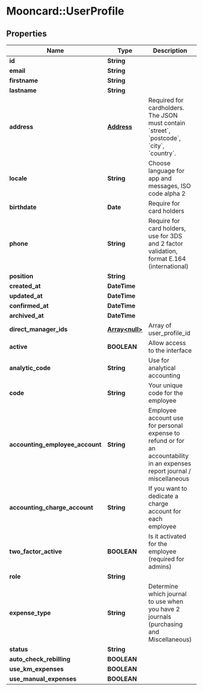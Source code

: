 # Mooncard::UserProfile

## Properties
Name | Type | Description | Notes
------------ | ------------- | ------------- | -------------
**id** | **String** |  | [optional] 
**email** | **String** |  | [optional] 
**firstname** | **String** |  | [optional] 
**lastname** | **String** |  | [optional] 
**address** | [**Address**](Address.md) | Required for cardholders. The JSON must contain &#x60;street&#x60;, &#x60;postcode&#x60;, &#x60;city&#x60;, &#x60;country&#x60;. | [optional] 
**locale** | **String** | Choose language for app and messages, ISO code alpha 2 | [optional] 
**birthdate** | **Date** | Require for card holders | [optional] 
**phone** | **String** | Require for card holders, use for 3DS and 2 factor validation, format E.164 (international) | [optional] 
**position** | **String** |  | [optional] 
**created_at** | **DateTime** |  | [optional] 
**updated_at** | **DateTime** |  | [optional] 
**confirmed_at** | **DateTime** |  | [optional] 
**archived_at** | **DateTime** |  | [optional] 
**direct_manager_ids** | [**Array&lt;null&gt;**](.md) | Array of user_profile_id | [optional] 
**active** | **BOOLEAN** | Allow access to the interface | [optional] 
**analytic_code** | **String** | Use for analytical accounting | [optional] 
**code** | **String** | Your unique code for the employee | [optional] 
**accounting_employee_account** | **String** | Employee account use for personal expense to refund or for an accountability in an expenses report journal / miscellaneous | [optional] 
**accounting_charge_account** | **String** | If you want to dedicate a charge account for each employee | [optional] 
**two_factor_active** | **BOOLEAN** | Is it activated for the employee (required for admins) | [optional] 
**role** | **String** |  | [optional] 
**expense_type** | **String** | Determine which journal to use when you have 2 journals (purchasing and Miscellaneous) | [optional] 
**status** | **String** |  | [optional] 
**auto_check_rebilling** | **BOOLEAN** |  | [optional] 
**use_km_expenses** | **BOOLEAN** |  | [optional] 
**use_manual_expenses** | **BOOLEAN** |  | [optional] 


